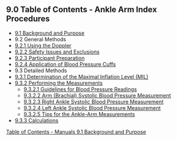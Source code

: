 ## 9.0 Table of Contents - Ankle Arm Index Procedures

* [9.1 Background and Purpose](:pages_path:/manuals/ankle-arm-index/9-01-background.md)
* 9.2 General Methods
 * [9.2.1 Using the Doppler](:pages_path:/manuals/ankle-arm-index/9-02-01-using-the-doppler.md)
 * [9.2.2 Safety Issues and Exclusions](:pages_path:/manuals/ankle-arm-index/9-02-02-safety-issues-exclusions.md)
 * [9.2.3 Participant Preparation](:pages_path:/manuals/ankle-arm-index/9-02-03-participant-preparation.md)
 * [9.2.4 Application of Blood Pressure Cuffs](:pages_path:/manuals/ankle-arm-index/9-02-04-application-bp-cuffs.md)
* 9.3 Detailed Methods
 * [9.3.1 Determination of the Maximal Inflation Level (MIL)](:pages_path:/manuals/ankle-arm-index/9-03-01-determination-mil.md)
 * [9.3.2 Performing the Measurements](:pages_path:/manuals/ankle-arm-index/9-03-02-00-performing-measurements.md)
    * [9.3.2.1 Guidelines for Blood Pressure Readings](:pages_path:/manuals/ankle-arm-index/9-03-02-01-guidlines-bp-readings.md)
    * [9.3.2.2 Arm (Brachial) Systolic Blood Pressure Measurement](:pages_path:/manuals/ankle-arm-index/9-03-02-02-brachial-systolic-bp.md)
    * [9.3.2.3 Right Ankle Systolic Blood Pressure Measurement](:pages_path:/manuals/ankle-arm-index/9-03-02-03-right-ankle-systolic-bp.md)
    * [9.3.2.4 Left Ankle Systolic Blood Pressure Measurement](:pages_path:/manuals/ankle-arm-index/9-03-02-04-left-ankle-systolic-bp.md)
    * [9.3.2.5 Tips for the Ankle-Arm Measurements](:pages_path:/manuals/ankle-arm-index/9-03-02-05-tips-ankle-arm-measurements.md)
 * [9.3.3 Calculations](:pages_path:/manuals/ankle-arm-index/9-03-03-calculations.md)


<div class="center">
<div class="btn-group">
  <a href=":pages_path:/manuals/manual-toc.md" class="btn btn-default">
    <span class="glyphicon glyphicon-chevron-up"></span>
    Table of Contents - Manuals
  </a>

  <a href=":pages_path:/manuals/ankle-arm-index/9-01-background.md" class="btn btn-success">
    9.1 Background and Purpose
    <span class="glyphicon glyphicon-chevron-right"></span>
  </a>
</div>
</div>
